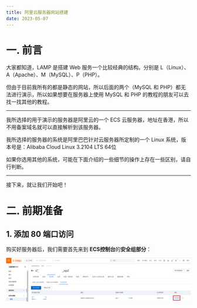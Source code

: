 ```yaml
---
title: 阿里云服务器网站搭建
date: 2023-05-07
---
```


# 一. 前言

大家都知道，LAMP 是搭建 Web 服务一个比较经典的结构。分别是 L（Linux）、A（Apache）、M（MySQL）、P（PHP）。

但由于目前我所有的都是静态的网站，所以后面的两个（MySQL 和 PHP）都无法进行演示，所以如果想要在服务器上使用 MySQL 和 PHP 的教程的朋友可以去找一找其他的教程。

****

我所选择的用于演示的服务器是阿里云的一个 ECS 云服务器，地址在香港，所以不用备案域名就可以直接解析到该服务器。

我所选择的服务器的系统是阿里巴巴针对云服务器所定制的一个 Linux 系统，版本号是：Alibaba Cloud Linux 3.2104 LTS 64位

如果你选用其他的系统，可能在下面介绍的一些细节的操作上存在一些区别，请自行判断。

****

接下来，就让我们开始吧！



# 二. 前期准备

## 1. 添加 80 端口访问

购买好服务器后，我们需要首先来到 **ECS控制台**的**安全组部分**：

![01](images/阿里云服务器网站搭建/01.png)

